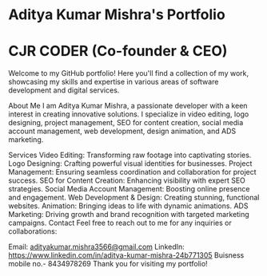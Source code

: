 # Aditya Kumar Mishra's Portfolio
# CJR CODER (Co-founder & CEO)
Welcome to my GitHub portfolio! Here you'll find a collection of my work, showcasing my skills and expertise in various areas of software development and digital services.

About Me
I am Aditya Kumar Mishra, a passionate developer with a keen interest in creating innovative solutions. I specialize in video editing, logo designing, project management, SEO for content creation, social media account management, web development, design animation, and ADS marketing.

Services
Video Editing: Transforming raw footage into captivating stories.
Logo Designing: Crafting powerful visual identities for businesses.
Project Management: Ensuring seamless coordination and collaboration for project success.
SEO for Content Creation: Enhancing visibility with expert SEO strategies.
Social Media Account Management: Boosting online presence and engagement.
Web Development & Design: Creating stunning, functional websites.
Animation: Bringing ideas to life with dynamic animations.
ADS Marketing: Driving growth and brand recognition with targeted marketing campaigns.
Contact
Feel free to reach out to me for any inquiries or collaborations:

Email: adityakumar.mishra3566@gmail.com
LinkedIn: https://www.linkedin.com/in/aditya-kumar-mishra-24b771305
Buisness mobile no.- 8434978269
Thank you for visiting my portfolio!
